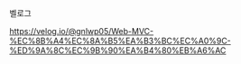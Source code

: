 벨로그

https://velog.io/@gnlwp05/Web-MVC-%EC%8B%A4%EC%8A%B5%EA%B3%BC%EC%A0%9C-%ED%9A%8C%EC%9B%90%EA%B4%80%EB%A6%AC
